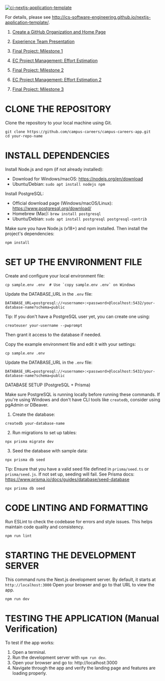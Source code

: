 [![ci-nextjs-application-template](https://github.com/ics-software-engineering/nextjs-application-template/actions/workflows/ci.yml/badge.svg)](https://github.com/ics-software-engineering/nextjs-application-template/actions/workflows/ci.yml)

For details, please see http://ics-software-engineering.github.io/nextjs-application-template/.

1. [Create a GitHub Organization and Home Page](https://courses.ics.hawaii.edu/ics314s25/morea/project-management/experience-github-organization.html)

2. [Experience Team Presentation](https://courses.ics.hawaii.edu/ics314s25/morea/project-management/experience-team-presentation.html)

3. [Final Project: Milestone 1](https://courses.ics.hawaii.edu/ics314s25/morea/final-project/experience-final-project-m1.html)

4. [EC Project Management: Effort Estimation](https://courses.ics.hawaii.edu/ics314s25/morea/project-management/experience-effort-estimation.html)
 
5. [Final Project: Milestone 2](https://courses.ics.hawaii.edu/ics314s25/morea/final-project/experience-final-project-m2.html)

6. [EC Project Management: Effort Estimation 2](https://laulima.hawaii.edu/portal/site/MAN.87147.202530/tool/fa88c289-b233-47f7-8790-62d4f5747b76?panel=Main)

7. [Final Project: Milestone 3](https://courses.ics.hawaii.edu/ics314s25/morea/final-project/experience-final-project-m3.html)

# CLONE THE REPOSITORY
Clone the repository to your local machine using Git.
```
git clone https://github.com/campus-careers/campus-careers-app.git
cd your-repo-name
```

# INSTALL DEPENDENCIES

Install Node.js and npm (if not already installed):
- Download for Windows/macOS: https://nodejs.org/en/download
- Ubuntu/Debian: ```sudo apt install nodejs npm```

Install PostgreSQL:
- Official download page (Windows/macOS/Linux): https://www.postgresql.org/download/
- Homebrew (Mac): ```brew install postgresql```
- Ubuntu/Debian: ```sudo apt install postgresql postgresql-contrib```

Make sure you have Node.js (v18+) and npm installed.
Then install the project's dependencies:
```
npm install
```


# SET UP THE ENVIRONMENT FILE

Create and configure your local environment file:
```
cp sample.env .env  # Use `copy sample.env .env` on Windows
```

Update the DATABASE_URL in the `.env` file:
```
DATABASE_URL=postgresql://<username>:<password>@localhost:5432/your-database-name?schema=public
```
Tip: If you don't have a PostgreSQL user yet, you can create one using:
```
createuser your-username --pwprompt
```
Then grant it access to the database if needed.


Copy the example environment file and edit it with your settings:
```
cp sample.env .env
```
Update the DATABASE_URL in the `.env` file:
```
DATABASE_URL=postgresql://<username>:<password>@localhost:5432/your-database-name?schema=public
```


DATABASE SETUP (PostgreSQL + Prisma)

Make sure PostgreSQL is running locally before running these commands.
If you're using Windows and don't have CLI tools like `createdb`, consider using pgAdmin or DBeaver.


1. Create the database:
```
createdb your-database-name
```
2. Run migrations to set up tables:
```
npx prisma migrate dev
```

3. Seed the database with sample data:
```
npx prisma db seed
```
Tip: Ensure that you have a valid seed file defined in `prisma/seed.ts` or `prisma/seed.js`.
If not set up, seeding will fail. See Prisma docs: https://www.prisma.io/docs/guides/database/seed-database
```
npx prisma db seed
```
# CODE LINTING AND FORMATTING

Run ESLint to check the codebase for errors and style issues.
This helps maintain code quality and consistency.
```
npm run lint
```

# STARTING THE DEVELOPMENT SERVER

This command runs the Next.js development server.
By default, it starts at `http://localhost:3000`
Open your browser and go to that URL to view the app.
```
npm run dev
```


# TESTING THE APPLICATION (Manual Verification)

To test if the app works:
1. Open a terminal.
2. Run the development server with `npm run dev`.
3. Open your browser and go to:
http://localhost:3000
4. Navigate through the app and verify the landing page and features are loading properly.
